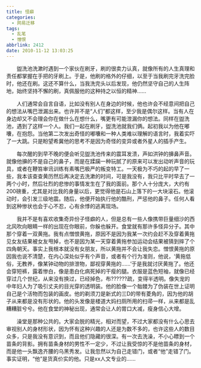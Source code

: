 ```yaml
---
title: 怪癖
categories:
  - 网易迁移
tags:
  - 乱笔
  - 憎恨
abbrlink: 2412
date: 2010-11-12 13:03:25
---
```


&emsp;&emsp;盥洗池洗漱时遇到一个家伙在刷牙，刷的很卖力认真，就像所有的人生真理和责任都掌握在手把的牙刷上。于是，他刷的格外的仔细，以至于当我刷完牙洗完脸时，他还在刷。这还不算什么，当我洗完头以后发现，他仍然坚守自己的人生阵地，始终坚持不懈的刷，真佩服他的这种持之以恒的精神……

&emsp;&emsp;人们通常会自言自语，比如没有别人在身边的时候，他也许会不经意间把自己的想法从嘴巴泄漏出来。也许并不是“人们”都这样，至少我是偶尔这样。当有人在身边却又不会理会你在做什么在想什么，嘴更有可能泄漏你的想法。同样在盥洗池，遇到了这样一个人。我们一起在刷牙，盥洗池就我们俩。起初我以为他在嘟囔，在抱怨。当他第二次发出奇怪的嘟囔和一种人类难以理解的语言时，我着实吓了一大跳。只是盼望希冀他的思考不是因为奇怪的变异或者外星人的插手产生。

&emsp;&emsp;每次醒的到早不晚的便会听见盥洗池传来的震耳发溃，声如洪钟的擤鼻声音。就像他擤的不是自己的鼻子，而是在蹂躏一种玩腻了的原来可以发出动听声音的玩具，或者在鞭笞审讯训练有素嘴巴极严的叛变特工。一天极为不巧的起的早了一些，我本该查查黄历然后再决定去洗漱的时间，可是我没有，我只比平时早去了一两个小时，然后壮烈的悲惨的事情发生在了我的面前。那个人十分庞大，大约有200磅重，尤其是对比我的身量以后，更觉得他是石山上落下的一大块滚石。他滚动时，会引发三级地震。随后，他便开始执行他的酷刑，严惩他的鼻子。任何人看到这种惨状也会于心不忍，心有余悸的逃离现场。

&emsp;&emsp;我并不是有喜欢收集奇异份子怪癖的人，但是总有一些人像携带巨量细沙的西北风吹向眼睛一样的出现在你眼前，你躲也躲开。食堂就有那许多怪异分子。其中那个穿着一双黄拖。我有点憎恨黄拖，原因不是因为我某一次约会赶不及穿着黄拖见女友结果被女友甩掉，也不是因为某一天穿着黄拖参加运动会结果被猜到摔了个四角朝天。事实上我根本就没有女朋友，所以黄拖并不会让我失恋。憎恨黄拖的原因我也说不清楚，在内心深处似乎有个声音，或者有个行为准则，他说，‘黄拖低俗，无教养，像某钟动物的排泄物，鄙视穿黄拖的……’于是我就讨厌黄拖了。他还会穿短裤，露着惨白，像是患白化病死掉的干瘦的腿。衣服是蓝色短袖，就像已经穿过几个世纪，从来没有换过，已经掉色，布??????疏，变得半透明。像失宠的中年妇人为了吸引丈夫的目光穿的透明装。他的脸像一个骷髅为了伪装在世上证明自己是个活物而包装的画皮。他的剃须刀是新式的三D的带有菱角的，因为他的胡子从来都是没有形状的。他的头发像是楼道大妈扫厕所用的扫帚一样，从来都是乱糟糟脏兮兮。他在食堂的神秘出现，通常会让人的胃口大减，瘦身信心大增。

&emsp;&emsp;澡堂是那种公共的。大家会脱的精光，相对而望，不过大家都没有什么心思去审视别人的身材形状，因为怀有这种兴趣的人还是为数不多的，也许这些人的数目众多，只是我没有意识到，而且他们隐藏的很深。有一次去洗澡，不小心瞟到一个苗条的背影。拥有苗条身材的男性不一定少，不过让我受惊的不是他苗条的身材，而是他一头飘逸齐腰的乌黑秀发。让我忽然以为自己走错门，或者“他”走错了门。事实证明，“他”是货真价实的他。只是xx人文专业的……

